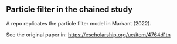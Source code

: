 ## Particle filter in the chained study

A repo replicates the particle filter model in Markant (2022). 

See the original paper in: https://escholarship.org/uc/item/4764d1tn

